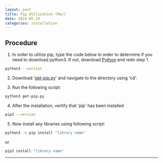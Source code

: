 ```yaml
---
layout: post
title: Pip Utilization (Mac)
date: 2024-05-24
categories: installation
---
```

## Procedure
1. In order to utilize pip, type the code below in order to determine if you need to download python3. If not, download <a href="https://www.python.org/downloads/" target="_blank">Python</a> and redo step 1.
```bash
python3 --version
```
2. Download '<a href="https://bootstrap.pypa.io/get-pip.py" target="_blank">get-pip.py</a>' and navigate to the directory using 'cd'.

3. Run the following script:
```bash
python3 get-pip.py
```
4. After the installation, vertify that 'pip' has been installed
```bash
pip3 --version
```
5. Now install any libraries using following script:
```bash
python3 -m pip install "library name"
```  
or
```bash
pip3 install "library name"
``` 

---